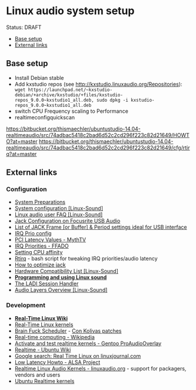# Linux audio system setup
Status: DRAFT

<!-- MarkdownTOC depth=3-->

- [Base setup](#base-setup)
- [External links](#external-links)

<!-- /MarkdownTOC -->


## Base setup

 * Install Debian stable
 * Add kxstudio repos (see http://kxstudio.linuxaudio.org/Repositories): ` wget https://launchpad.net/~kxstudio-debian/+archive/kxstudio/+files/kxstudio-repos_9.0.0~kxstudio1_all.deb, sudo dpkg -i kxstudio-repos_9.0.0~kxstudio1_all.deb`
 * switch CPU Frequency scaling to Performance
 * realtimeconfigquickscan



https://bitbucket.org/thismaechler/ubuntustudio-14.04-realtimeaudio/src/74adbac5418c2bad6d52c2cd296f223c82d21649/HOWTO?at=master
https://bitbucket.org/thismaechler/ubuntustudio-14.04-realtimeaudio/src/74adbac5418c2bad6d52c2cd296f223c82d21649/cfg/rtirq?at=master

## External links

### Configuration
 * [System Preparations](http://www.penguinproducer.com/2011/09/system-preparations/)
 * [System configuration [Linux-Sound]](http://wiki.linuxaudio.org/wiki/system_configuration)
 * [Linux audio user FAQ [Linux-Sound]](http://wiki.linuxaudio.org/faq/start)
 * [Jack Configuration on Focusrite USB Audio](https://bitbucket.org/thismaechler/ubuntustudio-14.04-realtimeaudio/src/74adbac5418c2bad6d52c2cd296f223c82d21649/HOWTO?at=master#HOWTO-88)
 * [List of JACK Frame [or Buffer] & Period settings ideal for USB interface](http://wiki.linuxaudio.org/wiki/list_of_jack_frame_period_settings_ideal_for_usb_interface)
 * [IRQ Prio config](https://bitbucket.org/thismaechler/ubuntustudio-14.04-realtimeaudio/src/74adbac5418c2bad6d52c2cd296f223c82d21649/HOWTO?at=master#HOWTO-179)
 * [PCI Latency Values - MythTV](https://www.mythtv.org/wiki/PCI_Latency)
 * [IRQ Priorities - FFADO](http://subversion.ffado.org/wiki/IrqPriorities)
 * [Setting CPU affinity](http://www.cyberciti.biz/tips/setting-processor-affinity-certain-task-or-process.html)
 * [Rtirq](http://alsa.opensrc.org/Rtirq) - bash script for tweaking IRQ priorities/audio latency
 * [How to optimize jack](http://wiki.linuxaudio.org/wiki/optimize_jack)
 * [Hardware Compatibility List [Linux-Sound]](http://wiki.linuxaudio.org/apps/categories/start?idx=hw)
 * **[Programming and using Linux sound](http://jan.newmarch.name/LinuxSound/)**
 * [The LADI Session Handler](http://www.penguinproducer.com/Blog/2011/12/the-ladi-session-handler/)
 * [Audio Layers Overview [Linux-Sound]](http://wiki.linuxaudio.org/wiki/audio_layers_overview)

### Development

 * **[Real-Time Linux Wiki](https://rt.wiki.kernel.org/index.php/Main_Page)**
  * [Real-Time Linux kernels](https://www.kernel.org/pub/linux/kernel/projects/rt/)
  * [Brain Fuck Scheduler](https://en.wikipedia.org/wiki/Brain_Fuck_Scheduler) - [Con Kolivas patches](http://ck.kolivas.org/patches/bfs/4.0/4.1/)
 * [Real-time computing - Wikipedia](https://en.wikipedia.org/wiki/Real-time_computing)
 * [Activate and test realtime kernels - Gentoo ProAudioOverlay](http://proaudio.tuxfamily.org/wiki/index.php?title=Realtime_%28RT%29_Kernel#Activate_and_test_RT)
 * [Realtime - Ubuntu Wiki](https://wiki.ubuntu.com/RealTime?highlight=%28realtime%29)
 * [Google search: Real Time Linux on linuxjournal.com](https://www.google.com/?q=Real+Time+Linux+site:http:%2F%2Fwww.linuxjournal.com%2F)
 * [Low Latency Howto - ALSA Project](http://www.alsa-project.org/main/index.php/Low_latency_howto)
 * [Realtime Linux Audio Kernels - linuxaudio.org](http://wiki.linuxaudio.org/wiki/kernel/start) - support for packagers, vendors and users
 * [Ubuntu Realtime kernels](https://wiki.ubuntu.com/RealTime?highlight=%28realtime%29)